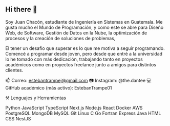## Hi there 👋

Soy Juan Chacón, estudiante de Ingeniería en Sistemas en Guatemala. Me gusta mucho el Mundo de Programación, y como este se abre para Diseño Web, de Software, Gestión de Datos en la Nube, la optimización de procesos y la creación de soluciones de problemas, 

El tener un desafio que superar es lo que me motiva a seguir programando. Comencé a programar desde joven, pero desde que entré a la universidad lo he tomado con más dedicación, trabajando tanto en proyectos académicos como en proyectos freelance junto a amigos para distintos clientes.

📫 Correo: estebantrampej@gmail.com
📷 Instagram: @the.dantee
💻 GitHub académico (más activo): EstebanTrampe01

⚒️ Lenguajes y Herramientas

Python JavaScript TypeScript Next.js Node.js React Docker AWS
PostgreSQL MongoDB MySQL Git Linux C Go Fortran
Express Java HTML CSS NestJS
